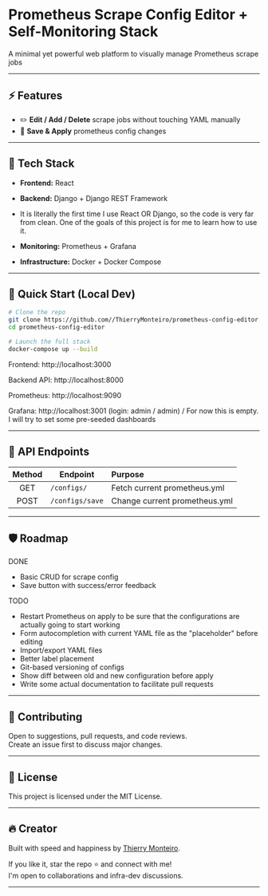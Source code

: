 
# Prometheus Scrape Config Editor + Self-Monitoring Stack

A minimal yet powerful web platform to visually manage Prometheus scrape jobs 

---
## ⚡ Features

- ✏️ **Edit / Add / Delete** scrape jobs without touching YAML manually
- 💾 **Save & Apply** prometheus config changes

---

## 🎯 Tech Stack

- **Frontend:** React 
- **Backend:** Django + Django REST Framework

- It is literally the first time I use React OR Django, so the code is very far from clean. One of the goals of this project is for me to learn how to use it.

- **Monitoring:** Prometheus + Grafana
- **Infrastructure:** Docker + Docker Compose

---

## 🚀 Quick Start (Local Dev)

```bash
# Clone the repo
git clone https://github.com//ThierryMonteiro/prometheus-config-editor.git
cd prometheus-config-editor

# Launch the full stack
docker-compose up --build
```

Frontend: http://localhost:3000

Backend API: http://localhost:8000

Prometheus: http://localhost:9090

Grafana: http://localhost:3001 (login: admin / admin) / For now this is empty. I will try to set some pre-seeded dashboards  

---

## 📜 API Endpoints

| Method | Endpoint             | Purpose                          |
|:------:|----------------------|:---------------------------------|
| GET    | `/configs/` | Fetch current prometheus.yml    |
| POST   | `/configs/save` | Change current prometheus.yml     |

---

## 🛡️ Roadmap

DONE

- Basic CRUD for scrape config
- Save button with success/error feedback

TODO
- Restart Prometheus on apply to be sure that the configurations are actually going to start working
- Form autocompletion with current YAML file as the "placeholder" before editing
- Import/export YAML files
- Better label placement
- Git-based versioning of configs
- Show diff between old and new configuration before apply
- Write some actual documentation to facilitate pull requests
---

## 🤝 Contributing

Open to suggestions, pull requests, and code reviews.  
Create an issue first to discuss major changes.

---

## 📄 License

This project is licensed under the MIT License.

---

## 🔥 Creator

Built with speed and happiness by [Thierry Monteiro](https://www.linkedin.com/in/thierry-weissheimer-monteiro/).

If you like it, star the repo ⭐ and connect with me!  
I'm open to collaborations and infra-dev discussions.

---
